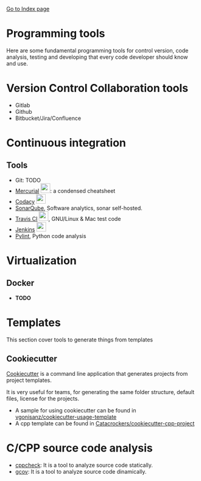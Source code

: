 [Go to Index page](https://github.com/Catacrockers/WikiTocha/blob/master/en/INDEX.md)

# Programming tools

Here are some fundamental programming tools for control version, code analysis, testing and developing that every code developer should know and use.

# Version Control Collaboration tools

* Gitlab
* Github
* Bitbucket/Jira/Confluence

# Continuous integration

## Tools

* Git: TODO
* [Mercurial](https://github.com/Catacrockers/WikiTocha/blob/master/en/programming_tools/mercurial.md) <img src="https://www.iconattitude.com/icons/open_icon_library/apps/png/256/mercurial.png" height=25/>: a condensed cheatsheet
* [Codacy](https://support.codacy.com/hc/en-us/articles/207278449-Getting-started-with-Codacy) <img src="https://seeklogo.com/images/C/codacy-logo-1A40ABD314-seeklogo.com.png" height=25/>
* [SonarQube](http://www.sonarqube.org/), Software analytics, sonar self-hosted.
* [Travis CI](https://docs.travis-ci.com/user/getting-started/)  <img src="https://travis-ci.com/images/logos/TravisCI-Mascot-pride.png" height=25/>, GNU/Linux & Mac test code
* [Jenkins](https://jenkins.io/) <img src="https://wiki.jenkins.io/download/attachments/2916393/logo.png?version=1&modificationDate=1302753947000&api=v2" height=25/> 
* [Pylint](https://www.pylint.org/), Python code analysis
# Virtualization

## Docker

* **TODO**

# Templates

This section cover tools to generate things from templates

## Cookiecutter

[Cookiecutter](https://github.com/audreyr/cookiecutter) is a command line application that generates projects from project templates.

It is very useful for teams, for generating the same folder structure, default files, license for the projects.

* A sample for using cookiecutter can be found in [vgonisanz/cookiecutter-usage-template](https://github.com/vgonisanz/cookiecutter-usage-template)
* A cpp template can be found in [Catacrockers/cookiecutter-cpp-project](https://github.com/Catacrockers/cookiecutter-cpp-project)

# C/CPP source code analysis

* [cppcheck](/programming_tools/cppcheck.md): It is a tool to analyze source code statically.
* [gcov](/programming_tools/gcov.md): It is a tool to analyze source code dinamically.

